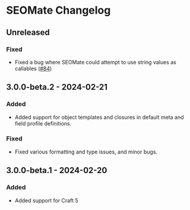 # SEOMate Changelog

## Unreleased  

### Fixed  
- Fixed a bug where SEOMate could attempt to use string values as callables ([#84](https://github.com/vaersaagod/seomate/issues/84))  

## 3.0.0-beta.2 - 2024-02-21  

### Added  
- Added support for object templates and closures in default meta and field profile definitions.

### Fixed
- Fixed various formatting and type issues, and minor bugs.

## 3.0.0-beta.1 - 2024-02-20  

### Added  
- Added support for Craft 5
